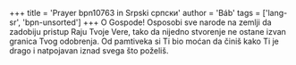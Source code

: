 +++
title = 'Prayer bpn10763 in Srpski српски'
author = 'Báb'
tags = ['lang-sr', 'bpn-unsorted']
+++
O Gospode! Osposobi sve narode na zemlji da zadobiju pristup Raju Tvoje Vere, tako da nijedno stvorenje ne ostane izvan granica Tvog odobrenja.
Od pamtiveka si Ti bio moćan da činiš kako Ti je drago i natpojavan iznad svega što poželiš.
